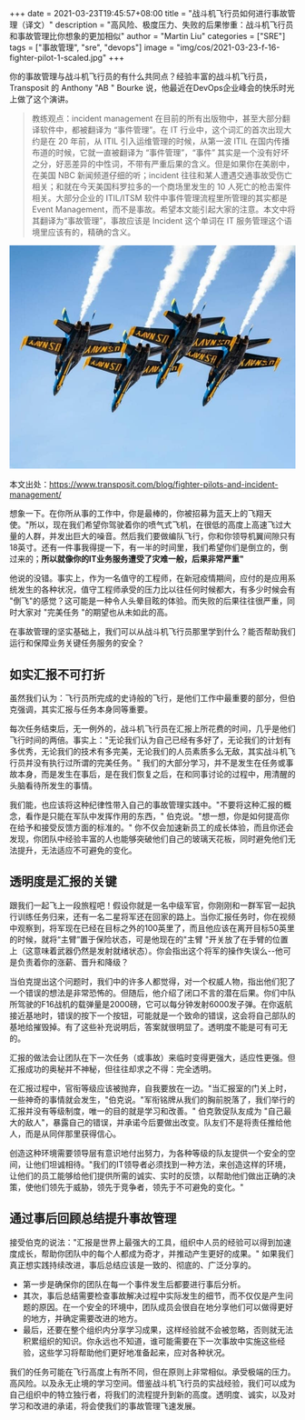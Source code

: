 +++
date = 2021-03-23T19:45:57+08:00
title = "战斗机飞行员如何进行事故管理（译文）"
description = "高风险、极度压力、失败的后果惨重：战斗机飞行员和事故管理比你想象的更加相似"
author = "Martin Liu"
categories = ["SRE"]
tags = ["事故管理", "sre", "devops"]
image = "img/cos/2021-03-23-f-16-fighter-pilot-1-scaled.jpg"
+++

你的事故管理与战斗机飞行员的有什么共同点？经验丰富的战斗机飞行员，Transposit 的 Anthony "AB " Bourke 说，他最近在DevOps企业峰会的快乐时光上做了这个演讲。

> 教练观点：incident management 在目前的所有出版物中，甚至大部分翻译软件中，都被翻译为 “事件管理”。在 IT 行业中，这个词汇的首次出现大约是在 20 年前，从 ITIL 引入运维管理的时候，从第一波 ITIL 在国内传播布道的时候，它就一直被翻译为 “事件管理”，“事件” 其实是一个没有好坏之分，好恶差异的中性词，不带有严重后果的含义。但是如果你在美剧中，在美国 NBC 新闻频道仔细的听；incident 往往和某人遭遇交通事故受伤亡相关；和就在今天美国科罗拉多的一个商场里发生的 10 人死亡的枪击案件相关。大部分企业的 ITIL/ITSM 软件中事件管理流程里所管理的其实都是 Event Management，而不是事故。希望本文能引起大家的注意。本文中将其翻译为“事故管理”，事故应该是 Incident 这个单词在 IT 服务管理这个语境里应该有的，精确的含义。
>
> 
>
> <!--more-->

![](img/cos/2021-03-23-2021.10.20a.jpg)



本文出处：https://www.transposit.com/blog/fighter-pilots-and-incident-management/

想象一下。在你所从事的工作中，你是最棒的，你被招募为蓝天上的飞翔天使。"所以，现在我们希望你驾驶着你的喷气式飞机，在很低的高度上高速飞过大量的人群，并发出巨大的噪音。然后我们要做编队飞行，你和你领导机翼间隙只有18英寸。还有一件事我得提一下，有一半的时间里，我们希望你们是倒立的，倒过来的；**所以就像你的IT业务服务遭受了灾难一般，后果非常严重"**

他说的没错。事实上，作为一名值守的工程师，在新冠疫情期间，应付的是应用系统发生的各种状况，值守工程师承受的压力比以往任何时候都大，有多少时候会有 "倒飞"的感觉？这可能是一种令人头晕目眩的体验。而失败的后果往往很严重，同时大家对 "完美任务 "的期望也从未如此的高。

在事故管理的坚实基础上，我们可以从战斗机飞行员那里学到什么？能否帮助我们运行和保障业务关键任务服务的安全？

## 如实汇报不可打折 

虽然我们认为：飞行员所完成的史诗般的飞行，是他们工作中最重要的部分，但伯克强调，其实汇报与任务本身同等重要。

每次任务结束后，无一例外的，战斗机飞行员在汇报上所花费的时间，几乎是他们飞行时间的两倍。事实上："无论我们认为自己已经有多好了，无论我们的计划有多优秀，无论我们的技术有多完美，无论我们的人员素质多么无敌，其实战斗机飞行员并没有执行过所谓的完美任务。" 我们的大部分学习，并不是发生在任务或事故本身，而是发生在事后，是在我们恢复之后，在和同事讨论的过程中，用清醒的头脑看待所发生的事情。

我们能，也应该将这种纪律性带入自己的事故管理实践中。"不要将这种汇报的概念，看作是只能在军队中发挥作用的东西，" 伯克说。"想一想，你是如何提高你在给予和接受反馈方面的标准的。" 你不仅会加速新员工的成长体验，而且你还会发现，你团队中经验丰富的人也能够突破他们自己的玻璃天花板，同时避免他们无法提升，无法适应不可避免的变化。

## 透明度是汇报的关键

跟我们一起飞上一段旅程吧！假设你就是一名中级军官，你刚刚和一群军官一起执行训练任务归来，还有一名二星将军还在回家的路上。当你汇报任务时，你在视频中观察到，将军现在已经在目标之外的100英里了，而且他应该在离开目标50英里的时候，就将“主臂”置于保险状态，可是他现在的"主臂 "开关放了在手臂的位置上（这意味着武器仍然是发射就绪状态）。你会指出这个将军的操作失误么--他可是负责着你的涨薪、晋升和降级？

当伯克提出这个问题时，我们中的许多人都觉得，对一个权威人物，指出他们犯了一个错误的想法是非常恐怖的。但随后，他介绍了闭口不言的潜在后果。你们中队所驾驶的F16战机的载弹量是2000磅，它可以每分钟发射6000发子弹。在你返航接近基地时，错误的按下一个按钮，可能就是一个致命的错误，这会将自己部队的基地给摧毁掉。有了这些补充说明后，答案就很明显了。透明度不能是可有可无的。

汇报的做法会让团队在下一次任务（或事故）来临时变得更强大，适应性更强。但汇报成功的奥秘并不神秘，但往往却求之不得：完全透明。

在汇报过程中，官衔等级应该被抛弃，自我要放在一边。"当汇报室的门关上时，一些神奇的事情就会发生，"伯克说。"军衔铭牌从我们的胸前脱落了，我们举行的汇报并没有等级制度，唯一的目的就是学习和改善。" 伯克敦促队友成为 "自己最大的敌人"，暴露自己的错误，并承诺今后要做出改变。队友们不是将责任推给他人，而是从同伴那里获得信心。

创造这种环境需要领导层有意识地付出努力，为各种等级的队友提供一个安全的空间，让他们坦诚相待。"我们的IT领导者必须找到一种方法，来创造这样的环境，让他们的员工能够给他们提供所需的诚实、实时的反馈，以帮助他们做出正确的决策，使他们领先于威胁，领先于竞争者，领先于不可避免的变化。"

## 通过事后回顾总结提升事故管理

接受伯克的说法："汇报是世界上最强大的工具，组织中人员的经验可以得到加速度成长，帮助你团队中的每个人都成为奇才，并推动产生更好的成果。" 如果我们真正想实践持续改进，事后总结应该是一致的、彻底的、广泛分享的。

* 第一步是确保你的团队在每一个事件发生后都要进行事后分析。
* 其次，事后总结需要检查事故解决过程中实际发生的细节，而不仅仅是产生问题的原因。在一个安全的环境中，团队成员会很自在地分享他们可以做得更好的地方，并确定需要改进的地方。
* 最后，还要在整个组织内分享学习成果，这样经验就不会被忽略，否则就无法积累组织的知识。你永远也不知道，谁可能需要在下一次事故中实施这些经验，这些学习将帮助他们更好地准备起来，应对各种状况。

我们的任务可能在飞行高度上有所不同，但在原则上非常相似。承受极端的压力。高风险。以及永无止境的学习空间。借鉴战斗机飞行员的实战经验，我们可以成为自己组织中的特立独行者，将我们的流程提升到新的高度。透明度、诚实，以及对学习和改进的承诺，将会使我们的事故管理飞速发展。